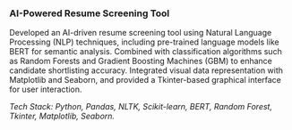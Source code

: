 ### AI-Powered Resume Screening Tool

Developed an AI-driven resume screening tool using Natural Language Processing (NLP) techniques, including pre-trained language models like BERT for semantic analysis. Combined with classification algorithms such as Random Forests and Gradient Boosting Machines (GBM) to enhance candidate shortlisting accuracy. Integrated visual data representation with Matplotlib and Seaborn, and provided a Tkinter-based graphical interface for user interaction.

*Tech Stack: Python, Pandas, NLTK, Scikit-learn, BERT, Random Forest, Tkinter, Matplotlib, Seaborn.*
